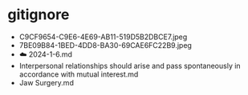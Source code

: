 # gitignore

* C9CF9654-C9E6-4E69-AB11-519D5B2DBCE7.jpeg
* 7BE09B84-1BED-4DD8-BA30-69CAE6FC22B9.jpeg
* ☁️ 2024-1-6.md
* Interpersonal relationships should arise and pass spontaneously in accordance with mutual interest.md
* Jaw Surgery.md
